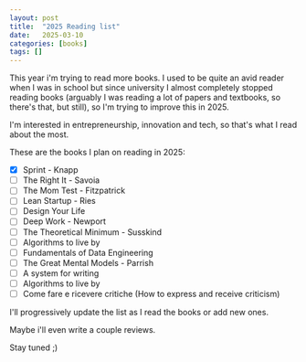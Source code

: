 ```yaml
---
layout: post
title:  "2025 Reading list"
date:   2025-03-10
categories: [books]
tags: []
---
```

This year i'm trying to read more books. I used to be quite an avid reader when I was in school but since university I almost completely stopped reading books (arguably I was reading a lot of papers and textbooks, so there's that, but still), so I'm trying to improve this in 2025.

I'm interested in entrepreneurship, innovation and tech, so that's what I read about the most.

These are the books I plan on reading in 2025:

- [X] Sprint - Knapp
- [ ] The Right It - Savoia
- [ ] The Mom Test - Fitzpatrick
- [ ] Lean Startup - Ries
- [ ] Design Your Life
- [ ] Deep Work - Newport
- [ ] The Theoretical Minimum - Susskind
- [ ] Algorithms to live by
- [ ] Fundamentals of Data Engineering
- [ ] The Great Mental Models - Parrish
- [ ] A system for writing
- [ ] Algorithms to live by
- [ ] Come fare e ricevere critiche (How to express and receive criticism)

I'll progressively update the list as I read the books or add new ones.

Maybe i'll even write a couple reviews.

Stay tuned ;)
